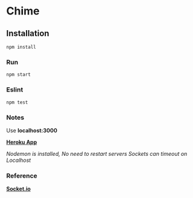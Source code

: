 # Chime

## Installation

```
npm install
```

### Run

```
npm start
```

### Eslint

```
npm test
```

### Notes

Use **localhost:3000**

**[Heroku App](https://project-chime.herokuapp.com/)**

*Nodemon is installed, No need to restart servers*
*Sockets can timeout on Localhost*

### Reference

**[Socket.io](https://socket.io/docs/)**

